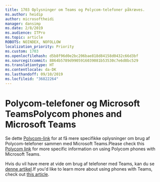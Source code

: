 ```yaml
---
title: 1703 Oplysninger om Teams og Polycom-telefoner påkræves.
ms.author: heidip
author: microsoftheidi
manager: dansimp
ms.date: 2/8/2019
ms.audience: ITPro
ms.topic: article
ROBOTS: NOINDEX, NOFOLLOW
localization_priority: Priority
ms.custom: 1703
ms.openlocfilehash: d5b8f96d0e2bc206bae818d84158d0432c66d3bf
ms.sourcegitcommit: 8864b5789d9905916039081b53530c7e6d8bc529
ms.translationtype: HT
ms.contentlocale: da-DK
ms.lasthandoff: 09/10/2019
ms.locfileid: "36822264"
---
```

# <a name="polycom-phones-and-microsoft-teams"></a><span data-ttu-id="ef4a5-102">Polycom-telefoner og Microsoft Teams</span><span class="sxs-lookup"><span data-stu-id="ef4a5-102">Polycom phones and Microsoft Teams</span></span>

<span data-ttu-id="ef4a5-103">Se dette [Polycom-link](https://aka.ms/polycom-phones) for at få mere specifikke oplysninger om brug af Polycom-telefoner sammen med Microsoft Teams.</span><span class="sxs-lookup"><span data-stu-id="ef4a5-103">Please check this [Polycom link](https://aka.ms/polycom-phones) for more specific information on using Polycom phones with Microsoft Teams.</span></span>

<span data-ttu-id="ef4a5-104">Hvis du vil have mere at vide om brug af telefoner med Teams, kan du se [denne artikel](https://docs.microsoft.com/microsoftteams/phones-for-teams).</span><span class="sxs-lookup"><span data-stu-id="ef4a5-104">If you'd like to learn more about using phones with Teams, check out [this article](https://docs.microsoft.com/microsoftteams/phones-for-teams).</span></span>
